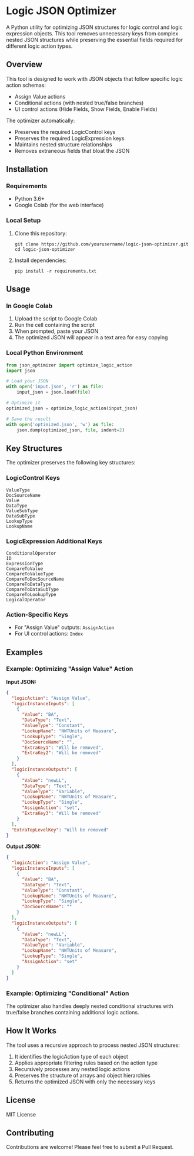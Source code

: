 # Logic JSON Optimizer

A Python utility for optimizing JSON structures for logic control and logic expression objects. This tool removes unnecessary keys from complex nested JSON structures while preserving the essential fields required for different logic action types.

## Overview

This tool is designed to work with JSON objects that follow specific logic action schemas:
- Assign Value actions
- Conditional actions (with nested true/false branches)
- UI control actions (Hide Fields, Show Fields, Enable Fields)

The optimizer automatically:
- Preserves the required LogicControl keys
- Preserves the required LogicExpression keys
- Maintains nested structure relationships
- Removes extraneous fields that bloat the JSON

## Installation

### Requirements
- Python 3.6+
- Google Colab (for the web interface)

### Local Setup
1. Clone this repository:
   ```
   git clone https://github.com/yourusername/logic-json-optimizer.git
   cd logic-json-optimizer
   ```

2. Install dependencies:
   ```
   pip install -r requirements.txt
   ```

## Usage

### In Google Colab

1. Upload the script to Google Colab
2. Run the cell containing the script
3. When prompted, paste your JSON
4. The optimized JSON will appear in a text area for easy copying

### Local Python Environment

```python
from json_optimizer import optimize_logic_action
import json

# Load your JSON
with open('input.json', 'r') as file:
    input_json = json.load(file)

# Optimize it
optimized_json = optimize_logic_action(input_json)

# Save the result
with open('optimized.json', 'w') as file:
    json.dump(optimized_json, file, indent=2)
```

## Key Structures

The optimizer preserves the following key structures:

### LogicControl Keys
```
ValueType
DocSourceName
Value
DataType
ValueSubType
DataSubType
LookupType
LookupName
```

### LogicExpression Additional Keys
```
ConditionalOperator
ID
ExpressionType
CompareToValue
CompareToValueType
CompareToDocSourceName
CompareToDataType
CompareToDataSubType
CompareToLookupType
LogicalOperator
```

### Action-Specific Keys
- For "Assign Value" outputs: `AssignAction`
- For UI control actions: `Index`

## Examples

### Example: Optimizing "Assign Value" Action

**Input JSON:**
```json
{
  "logicAction": "Assign Value",
  "logicInstanceInputs": [
    {
      "Value": "BA",
      "DataType": "Text",
      "ValueType": "Constant",
      "LookupName": "NWTUnits of Measure",
      "LookupType": "Single",
      "DocSourceName": "",
      "ExtraKey1": "Will be removed",
      "ExtraKey2": "Will be removed"
    }
  ],
  "logicInstanceOutputs": [
    {
      "Value": "newLL",
      "DataType": "Text",
      "ValueType": "Variable",
      "LookupName": "NWTUnits of Measure",
      "LookupType": "Single",
      "AssignAction": "set",
      "ExtraKey3": "Will be removed"
    }
  ],
  "ExtraTopLevelKey": "Will be removed"
}
```

**Output JSON:**
```json
{
  "logicAction": "Assign Value",
  "logicInstanceInputs": [
    {
      "Value": "BA",
      "DataType": "Text",
      "ValueType": "Constant",
      "LookupName": "NWTUnits of Measure",
      "LookupType": "Single",
      "DocSourceName": ""
    }
  ],
  "logicInstanceOutputs": [
    {
      "Value": "newLL",
      "DataType": "Text",
      "ValueType": "Variable",
      "LookupName": "NWTUnits of Measure",
      "LookupType": "Single",
      "AssignAction": "set"
    }
  ]
}
```

### Example: Optimizing "Conditional" Action

The optimizer also handles deeply nested conditional structures with true/false branches containing additional logic actions.

## How It Works

The tool uses a recursive approach to process nested JSON structures:

1. It identifies the logicAction type of each object
2. Applies appropriate filtering rules based on the action type
3. Recursively processes any nested logic actions
4. Preserves the structure of arrays and object hierarchies
5. Returns the optimized JSON with only the necessary keys

## License

MIT License

## Contributing

Contributions are welcome! Please feel free to submit a Pull Request.
